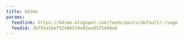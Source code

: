 ```yaml
---
title: 6dime
params:
  feedlink: https://6dime.blogspot.com/feeds/posts/default/-/sage
  feedid: 3bf03a1bef524865f4e02ead575440a0
---
```

